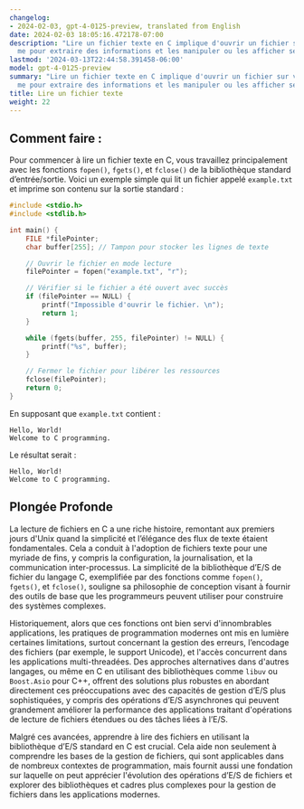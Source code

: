 ```yaml
---
changelog:
- 2024-02-03, gpt-4-0125-preview, translated from English
date: 2024-02-03 18:05:16.472178-07:00
description: "Lire un fichier texte en C implique d'ouvrir un fichier sur votre syst\xE8\
  me pour extraire des informations et les manipuler ou les afficher selon le besoin.\u2026"
lastmod: '2024-03-13T22:44:58.391458-06:00'
model: gpt-4-0125-preview
summary: "Lire un fichier texte en C implique d'ouvrir un fichier sur votre syst\xE8\
  me pour extraire des informations et les manipuler ou les afficher selon le besoin."
title: Lire un fichier texte
weight: 22
---
```


## Comment faire :
Pour commencer à lire un fichier texte en C, vous travaillez principalement avec les fonctions `fopen()`, `fgets()`, et `fclose()` de la bibliothèque standard d’entrée/sortie. Voici un exemple simple qui lit un fichier appelé `example.txt` et imprime son contenu sur la sortie standard :

```c
#include <stdio.h>
#include <stdlib.h>

int main() {
    FILE *filePointer;
    char buffer[255]; // Tampon pour stocker les lignes de texte

    // Ouvrir le fichier en mode lecture
    filePointer = fopen("example.txt", "r");

    // Vérifier si le fichier a été ouvert avec succès
    if (filePointer == NULL) {
        printf("Impossible d'ouvrir le fichier. \n");
        return 1;
    }

    while (fgets(buffer, 255, filePointer) != NULL) {
        printf("%s", buffer);
    }

    // Fermer le fichier pour libérer les ressources
    fclose(filePointer);
    return 0;
}
```

En supposant que `example.txt` contient :
```
Hello, World!
Welcome to C programming.
```

Le résultat serait :
```
Hello, World!
Welcome to C programming.
```

## Plongée Profonde
La lecture de fichiers en C a une riche histoire, remontant aux premiers jours d'Unix quand la simplicité et l’élégance des flux de texte étaient fondamentales. Cela a conduit à l'adoption de fichiers texte pour une myriade de fins, y compris la configuration, la journalisation, et la communication inter-processus. La simplicité de la bibliothèque d’E/S de fichier du langage C, exemplifiée par des fonctions comme `fopen()`, `fgets()`, et `fclose()`, souligne sa philosophie de conception visant à fournir des outils de base que les programmeurs peuvent utiliser pour construire des systèmes complexes.

Historiquement, alors que ces fonctions ont bien servi d'innombrables applications, les pratiques de programmation modernes ont mis en lumière certaines limitations, surtout concernant la gestion des erreurs, l’encodage des fichiers (par exemple, le support Unicode), et l'accès concurrent dans les applications multi-threadées. Des approches alternatives dans d'autres langages, ou même en C en utilisant des bibliothèques comme `libuv` ou `Boost.Asio` pour C++, offrent des solutions plus robustes en abordant directement ces préoccupations avec des capacités de gestion d’E/S plus sophistiquées, y compris des opérations d’E/S asynchrones qui peuvent grandement améliorer la performance des applications traitant d'opérations de lecture de fichiers étendues ou des tâches liées à l’E/S.

Malgré ces avancées, apprendre à lire des fichiers en utilisant la bibliothèque d’E/S standard en C est crucial. Cela aide non seulement à comprendre les bases de la gestion de fichiers, qui sont applicables dans de nombreux contextes de programmation, mais fournit aussi une fondation sur laquelle on peut apprécier l'évolution des opérations d’E/S de fichiers et explorer des bibliothèques et cadres plus complexes pour la gestion de fichiers dans les applications modernes.
